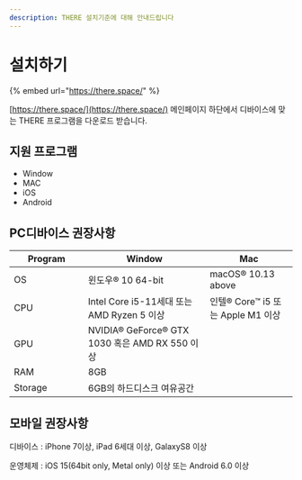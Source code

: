 ```yaml
---
description: THERE 설치기준에 대해 안내드립니다
---
```


# 설치하기

{% embed url="https://there.space/" %}

[https://there.space/](https://there.space/) 메인페이지 하단에서 디바이스에 맞는 THERE 프로그램을 다운로드 받습니다.

## 지원 프로그램

* Window
* MAC
* iOS
* Android

## PC디바이스 권장사항

<table><thead><tr><th width="116">Program</th><th>Window</th><th>Mac</th></tr></thead><tbody><tr><td>OS</td><td>윈도우® 10 64-bit</td><td>macOS® 10.13 above</td></tr><tr><td>CPU</td><td>Intel Core i5-11세대 또는 AMD Ryzen 5 이상</td><td>인텔® Core™ i5 또는 Apple M1 이상</td></tr><tr><td>GPU</td><td>NVIDIA® GeForce® GTX 1030 혹은 AMD RX 550 이상</td><td></td></tr><tr><td>RAM</td><td>8GB</td><td></td></tr><tr><td>Storage</td><td>6GB의 하드디스크 여유공간</td><td></td></tr></tbody></table>

## 모바일 권장사항

디바이스 : iPhone 7이상, iPad 6세대 이상, GalaxyS8 이상

운영체제 : iOS 15(64bit only, Metal only) 이상 또는 Android 6.0 이상

